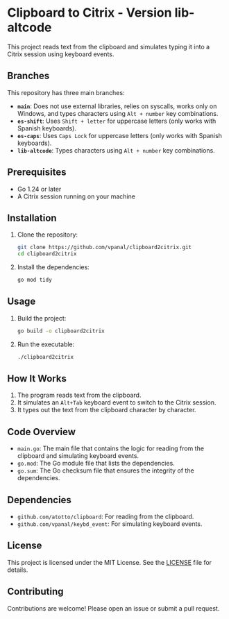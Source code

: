 # Clipboard to Citrix - Version lib-altcode

This project reads text from the clipboard and simulates typing it into a Citrix session using keyboard events.

## Branches

This repository has three main branches:

- **`main`**: Does not use external libraries, relies on syscalls, works only on Windows, and types characters using `Alt + number` key combinations.
- **`es-shift`**: Uses `Shift + letter` for uppercase letters (only works with Spanish keyboards).
- **`es-caps`**: Uses `Caps Lock` for uppercase letters (only works with Spanish keyboards).
- **`lib-altcode`**: Types characters using `Alt + number` key combinations.

## Prerequisites

- Go 1.24 or later
- A Citrix session running on your machine

## Installation

1. Clone the repository:

    ```sh
    git clone https://github.com/vpanal/clipboard2citrix.git
    cd clipboard2citrix
    ```

2. Install the dependencies:

    ```sh
    go mod tidy
    ```

## Usage

1. Build the project:

    ```sh
    go build -o clipboard2citrix
    ```

2. Run the executable:

    ```sh
    ./clipboard2citrix
    ```

## How It Works

1. The program reads text from the clipboard.
2. It simulates an `Alt+Tab` keyboard event to switch to the Citrix session.
3. It types out the text from the clipboard character by character.

## Code Overview

- `main.go`: The main file that contains the logic for reading from the clipboard and simulating keyboard events.
- `go.mod`: The Go module file that lists the dependencies.
- `go.sum`: The Go checksum file that ensures the integrity of the dependencies.

## Dependencies

- `github.com/atotto/clipboard`: For reading from the clipboard.
- `github.com/vpanal/keybd_event`: For simulating keyboard events.

## License

This project is licensed under the MIT License. See the [LICENSE](LICENSE) file for details.

## Contributing

Contributions are welcome! Please open an issue or submit a pull request.
